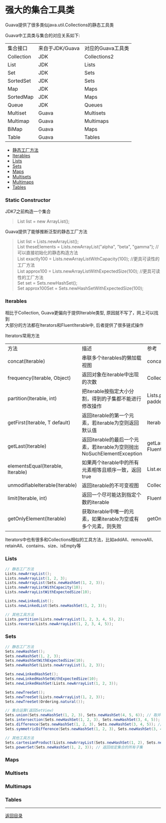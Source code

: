 强大的集合工具类
===
Guava提供了很多类似java.util.Collections的静态工具类

Guava中工具类与集合的对应关系如下:
<table>
<tr>
	<td>集合接口</td>
	<td>来自于JDK/Guava</td>
	<td>对应的Guava工具类</td>
</tr>
<tr>
	<td>Collection</td>
	<td>JDK</td>
	<td>Collections2</td>
</tr>
<tr>
	<td>List</td>
	<td>JDK</td>
	<td>Lists</td>
</tr>
<tr>
	<td>Set</td>
	<td>JDK</td>
	<td>Sets</td>
</tr>
<tr>
	<td>SortedSet</td>
	<td>JDK</td>
	<td>Sets</td>
</tr>
<tr>
	<td>Map</td>
	<td>JDK</td>
	<td>Maps</td>
</tr>
<tr>
	<td>SortedMap</td>
	<td>JDK</td>
	<td>Maps</td>
</tr>
<tr>
	<td>Queue</td>
	<td>JDK</td>
	<td>Queues</td>
</tr>
<tr>
	<td>Multiset</td>
	<td>Guava</td>
	<td>Multisets</td>
</tr>
<tr>
	<td>Multimap</td>
	<td>Guava</td>
	<td>Multimaps</td>
</tr>
<tr>
	<td>BiMap</td>
	<td>Guava</td>
	<td>Maps</td>
</tr>
<tr>
	<td>Table</td>
	<td>Guava</td>
	<td>Tables</td>
</tr>
</table>


* [静态工厂方法](#static-constructor)
* [Iterables](#iterables)
* [Lists](#lists)
* [Sets](#sets)
* [Maps](#maps)
* [Multisets](#multisets)
* [Multimaps](#multimaps)
* [Tables](#tables)

<h3 id="static-constructor">Static Constructor</h3>

JDK7之前构造一个集合
> List<TypeThatsTooLongForItsOwnGood> list = new ArrayList<TypeThatsTooLongForItsOwnGood>();

Guava提供了能够推断泛型的静态工厂方法
> List<TypeThatsTooLongForItsOwnGood> list = Lists.newArrayList();  
> List<String> theseElements = Lists.newArrayList("alpha", "beta", "gamma"); //可以直接初始化的静态构造方法  
> List<Type> exactly100 = Lists.newArrayListWithCapacity(100); //更具可读性的工厂方法  
> List<Type> approx100 = Lists.newArrayListWithExpectedSize(100); //更具可读性的工厂方法  
> Set<String> set = Sets.newHashSet();  
> Set<Type> approx100Set = Sets.newHashSetWithExpectedSize(100);  

<h3 id="iterables">Iterables</h3>

相比于Collection, Guava更偏向于提供Iterable类型, 原因就不写了，网上可以找到  
大部分的方法都在Iterators和FluentIterable中, 后者提供了很多链式操作  

Iterators常用方法
<table>
<tr>
	<td>方法</td>
	<td>描述</td>
	<td>参考</td>
</tr>
<tr>
	<td>concat(Iterable<Iterable>)</td>
	<td>串联多个iterables的懒加载视图</td>
	<td>concat(Iterable...)</td>
</tr>
<tr>
	<td>frequency(Iterable, Object)</td>
	<td>返回对象在iterable中出现的次数</td>
	<td>Collections.frequency(Collection, Object)</td>
</tr>
<tr>
	<td>partition(Iterable, int)</td>
	<td>把iterable按指定大小分割，得到的子集都不能进行修改操作</td>
	<td>Lists.partition(List, int);  paddedPartition(Iterable, int)</td>
</tr>
<tr>
	<td>getFirst(Iterable, T default)</td>
	<td>返回iterable的第一个元素，若iterable为空则返回默认值</td>
	<td>Iterable.iterator().next();  FluentIterable.first()</td>
</tr>
<tr>
	<td>getLast(Iterable)</td>
	<td>返回iterable的最后一个元素，若iterable为空则抛出NoSuchElementException</td>
	<td>getLast(Iterable, T default);  FluentIterable.last()</td>
</tr>
<tr>
	<td>elementsEqual(Iterable, Iterable)</td>
	<td>如果两个iterable中的所有元素相等且顺序一致，返回true</td>
	<td>List.equals(Object)</td>
</tr>
<tr>
	<td>unmodifiableIterable(Iterable)</td>
	<td>返回iterable的不可变视图</td>
	<td>Collections.unmodifiableCollection(Collection)</td>
</tr>
<tr>
	<td>limit(Iterable, int)</td>
	<td>返回一个尽可能达到指定个数的iterable</td>
	<td>FluentIterable.limit(int)</td>
</tr>
<tr>
	<td>getOnlyElement(Iterable)</td>
	<td>获取iterable中唯一的元素，如果iterable为空或有多个元素，则失败</td>
	<td>getOnlyElement(Iterable, T default)</td>
</tr>
</table>

Iterators中也有很多和Collections相似的工具方法，比如addAll、removeAll、retainAll、contains、size、isEmpty等

<h3 id="lists">Lists</h3>

```java  
// 静态工厂方法  
Lists.newArrayList();  
Lists.newArrayList(1, 2, 3);  
Lists.newArrayList(Sets.newHashSet(1, 2, 3));  
Lists.newArrayListWithCapacity(10);  
Lists.newArrayListWithExpectedSize(10);

Lists.newLinkedList();
Lists.newLinkedList(Sets.newHashSet(1, 2, 3));

// 其他工具方法 
Lists.partition(Lists.newArrayList(1, 2, 3, 4, 5), 2);
Lists.reverse(Lists.newArrayList(1, 2, 3, 4, 5));
```

<h3 id="sets">Sets</h3>

```java  
// 静态工厂方法  
Sets.newHashSet();  
Sets.newHashSet(1, 2, 3);  
Sets.newHashSetWithExpectedSize(10);  
Sets.newHashSet(Lists.newArrayList(1, 2, 3));  

Sets.newLinkedHashSet();  
Sets.newLinkedHashSetWithExpectedSize(10);  
Sets.newLinkedHashSet(Lists.newArrayList(1, 2, 3));  

Sets.newTreeSet();  
Sets.newTreeSet(Lists.newArrayList(1, 2, 3));  
Sets.newTreeSet(Ordering.natural());  

// 集合运算(返回SetView)  
Sets.union(Sets.newHashSet(1, 2, 3), Sets.newHashSet(4, 5, 6)); // 取并集[1,2,3,4,5,6]  
Sets.intersection(Sets.newHashSet(1, 2, 3), Sets.newHashSet(3, 4, 5)); // 取交集[3]  
Sets.difference(Sets.newHashSet(1, 2, 3), Sets.newHashSet(3, 4, 5)); // 只在set1, 不在set2[1,2]  
Sets.symmetricDifference(Sets.newHashSet(1, 2, 3), Sets.newHashSet(3, 4, 5)); // 交集取反[1,2,4,5]  

// 其他工具方法  
Sets.cartesianProduct(Lists.newArrayList(Sets.newHashSet(1, 2), Sets.newHashSet(3, 4))); // 返回所有集合的笛卡尔积  
Sets.powerSet(Sets.newHashSet(1, 2, 3)); // 返回给定集合的所有子集
```

<h3 id="maps">Maps</h3>

<h3 id="multisets">Multisets</h3>

<h3 id="multimaps">Multimaps</h3>

<h3 id="tables">Tables</h3>


------
[返回目录](/README.md)
